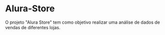 # Alura-Store
 O projeto "Alura Store" tem como objetivo realizar uma análise de dados de vendas de diferentes lojas.
